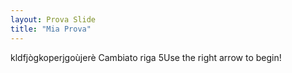 ```yaml
---
layout: Prova Slide
title: "Mia Prova"
---
```

kldfjògkoperjgoùjerè
Cambiato riga 5Use the right arrow to begin!
